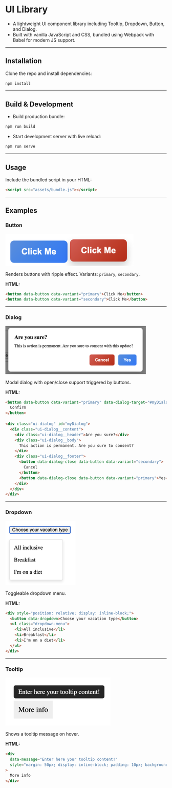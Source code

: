 # UI Library

- A lightweight UI component library including Tooltip, Dropdown, Button, and Dialog.
- Built with vanilla JavaScript and CSS, bundled using Webpack with Babel for modern JS support.

---

## Installation

Clone the repo and install dependencies:

```bash
npm install
```

---

## Build & Development

- Build production bundle:

```bash
npm run build
```

- Start development server with live reload:

```bash
npm run serve
```

---

## Usage

Include the bundled script in your HTML:

```html
<script src="assets/bundle.js"></script>
```

---

## Examples

### Button

<img src="public/assets/button.png" height=100px />

Renders buttons with ripple effect. Variants: `primary`, `secondary`.

**HTML:**

```html
<button data-button data-variant="primary">Click Me</button>
<button data-button data-variant="secondary">Click Me</button>
```

---

### Dialog

<img src="public/assets/dialog.png" height=150px />

Modal dialog with open/close support triggered by buttons.

**HTML:**

```html
<button data-button data-variant="primary" data-dialog-target="#myDialog">
  Confirm
</button>

<div class="ui-dialog" id="myDialog">
  <div class="ui-dialog__content">
    <div class="ui-dialog__header">Are you sure?</div>
    <div class="ui-dialog__body">
      This action is permanent. Are you sure to consent?
    </div>
    <div class="ui-dialog__footer">
      <button data-dialog-close data-button data-variant="secondary">
        Cancel
      </button>
      <button data-dialog-close data-button data-variant="primary">Yes</button>
    </div>
  </div>
</div>
```

---

### Dropdown

<img src="public/assets/dropdown.png" height=200px />

Toggleable dropdown menu.

**HTML:**

```html
<div style="position: relative; display: inline-block;">
  <button data-dropdown>Choose your vacation type</button>
  <ul class="dropdown-menu">
    <li>All inclusive</li>
    <li>Breakfast</li>
    <li>I'm on a diet</li>
  </ul>
</div>
```

---

### Tooltip

<img src="public/assets/tooltip.png" height=150px />

Shows a tooltip message on hover.

**HTML:**

```html
<div
  data-message="Enter here your tooltip content!"
  style="margin: 50px; display: inline-block; padding: 10px; background: #eee;"
>
  More info
</div>
```

